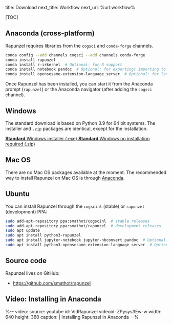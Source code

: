 title: Download
next_title: Workflow
next_url: %url:workflow%


[TOC]


## Anaconda (cross-platform)

Rapunzel requires libraries from the `cogsci` and `conda-forge` channels.

```bash
conda config --add channels cogsci --add channels conda-forge
conda install rapunzel
conda install r-irkernel  # Optional: for R support
conda install notebook pandoc  # Optional: for exporting/ importing to various formats
conda install opensesame-extension-language_server  # Optional: for language-server support
```

Once Rapunzel has been installed, you can start it from the Anaconda prompt (`rapunzel`) or the Anaconda navigator (after adding the `cogsci` channel).


## Windows

The standard download is based on Python 3.9 for 64 bit systems. The installer and `.zip` packages are identical, except for the installation.

<a role="button" class="btn btn-success btn-align-left" href="https://github.com/open-cogsci/rapunzel/releases/download/release%2F0.5.14/rapunzel_0.5.14-py39-win64-1.exe">
	<b>Standard</b> Windows installer (.exe)
</a>

<a role="button" class="btn btn-default btn-align-left" href="https://github.com/open-cogsci/rapunzel/releases/download/release%2F0.5.14/rapunzel_0.5.14-py39-win64-1.zip">
	<b>Standard</b> Windows no installation required (.zip)
</a>

## Mac OS

There are no Mac OS packages available at the moment. The recommended way to install Rapunzel on Mac OS is through [Anaconda](#anaconda-cross-platform).


## Ubuntu

You can install Rapunzel through the `cogscinl` (stable) or `rapunzel` (development) PPA:

```bash
sudo add-apt-repository ppa:smathot/cogscinl  # stable releases
sudo add-apt-repository ppa:smathot/rapunzel  # development releases
sudo apt update
sudo apt install python3-rapunzel
sudo apt install jupyter-notebook jupyter-nbconvert pandoc  # Optional: for exporting/ importing to various formats
sudo apt install python3-opensesame-extension-language_server  # Optional: for language-server support
```


## Source code

Rapunzel lives on GitHub:

- <https://github.com/smathot/rapunzel>


## Video: Installing in Anaconda

%--
video:
 source: youtube
 id: VidRapunzel
 videoid: ZPysys3Ew-w
 width: 640
 height: 360
 caption: |
  Installing Rapunzel in Anaconda
--%
